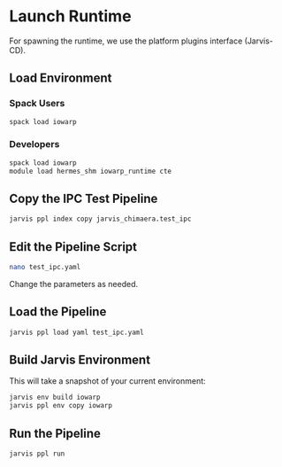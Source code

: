 # Launch Runtime

For spawning the runtime, we use the platform plugins interface (Jarvis-CD).

## Load Environment

### Spack Users
```bash
spack load iowarp
```

### Developers
```bash
spack load iowarp
module load hermes_shm iowarp_runtime cte
```

## Copy the IPC Test Pipeline

```bash
jarvis ppl index copy jarvis_chimaera.test_ipc
```

## Edit the Pipeline Script
```bash
nano test_ipc.yaml
```
Change the parameters as needed.

## Load the Pipeline
```bash
jarvis ppl load yaml test_ipc.yaml
```

## Build Jarvis Environment

This will take a snapshot of your current environment:
```bash
jarvis env build iowarp
jarvis ppl env copy iowarp
```

## Run the Pipeline
```bash
jarvis ppl run
```
